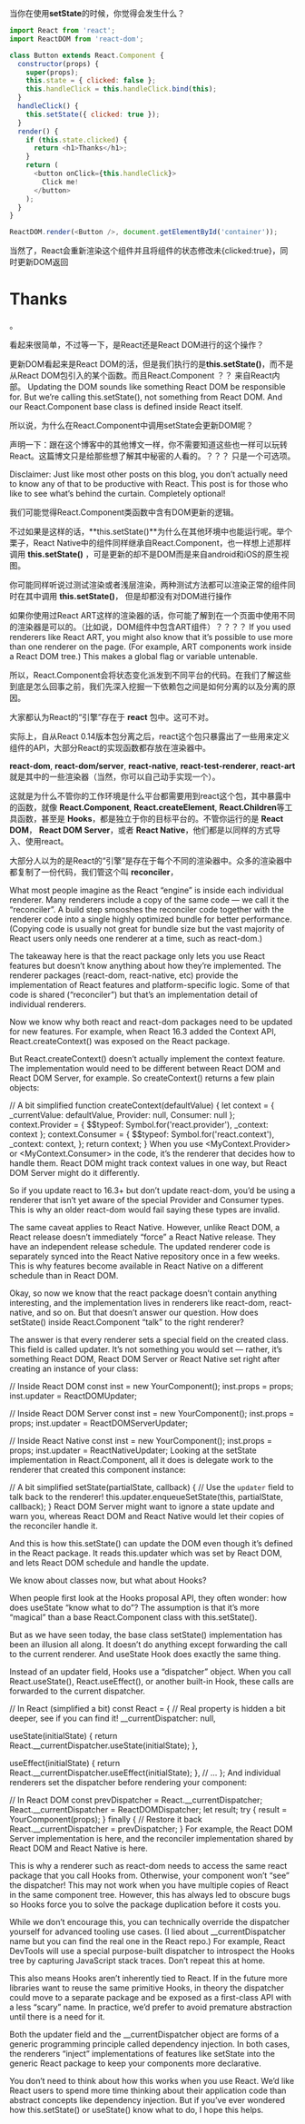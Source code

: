 当你在使用**setState**的时候，你觉得会发生什么？
```js
import React from 'react';
import ReactDOM from 'react-dom';

class Button extends React.Component {
  constructor(props) {
    super(props);
    this.state = { clicked: false };
    this.handleClick = this.handleClick.bind(this);
  }
  handleClick() {
    this.setState({ clicked: true });
  }
  render() {
    if (this.state.clicked) {
      return <h1>Thanks</h1>;
    }
    return (
      <button onClick={this.handleClick}>
        Click me!
      </button>
    );
  }
}

ReactDOM.render(<Button />, document.getElementById('container'));
```
当然了，React会重新渲染这个组件并且将组件的状态修改未{clicked:true}，同时更新DOM返回<h1>Thanks</h1>。

看起来很简单，不过等一下，是React还是React DOM进行的这个操作？

更新DOM看起来是React DOM的活，但是我们执行的是**this.setState()**，而不是从React DOM包引入的某个函数。而且React.Component ？？ 来自React内部。
Updating the DOM sounds like something React DOM be responsible for. But we’re calling this.setState(), not something from React DOM. And our React.Component base class is defined inside React itself.

所以说，为什么在React.Component中调用setState会更新DOM呢？

声明一下：跟在这个博客中的其他博文一样，你不需要知道这些也一样可以玩转React。这篇博文只是给那些想了解其中秘密的人看的。？？？ 只是一个可选项。

Disclaimer: Just like most other posts on this blog, you don’t actually need to know any of that to be productive with React. This post is for those who like to see what’s behind the curtain. Completely optional!

我们可能觉得React.Component类函数中含有DOM更新的逻辑。

不过如果是这样的话，**this.setState()**为什么在其他环境中也能运行呢。举个栗子，React Native中的组件同样继承自React.Component，也一样想上述那样调用 **this.setState()** ，可是更新的却不是DOM而是来自android和iOS的原生视图。

你可能同样听说过测试渲染或者浅层渲染，两种测试方法都可以渲染正常的组件同时在其中调用 **this.setState()**， 但是却都没有对DOM进行操作

如果你使用过React ART这样的渲染器的话，你可能了解到在一个页面中使用不同的渲染器是可以的。（比如说，DOM组件中包含ART组件）？？？？
If you used renderers like React ART, you might also know that it’s possible to use more than one renderer on the page. (For example, ART components work inside a React DOM tree.) This makes a global flag or variable untenable.

所以，React.Component会将状态变化派发到不同平台的代码。在我们了解这些到底是怎么回事之前，我们先深入挖掘一下依赖包之间是如何分离的以及分离的原因。

大家都认为React的“引擎”存在于 **react** 包中。这可不对。

实际上，自从React 0.14版本包分离之后，react这个包只暴露出了一些用来定义组件的API，大部分React的实现函数都存放在渲染器中。


**react-dom**, **react-dom/server**, **react-native**, **react-test-renderer**, **react-art** 就是其中的一些渲染器（当然，你可以自己动手实现一个）。

这就是为什么不管你的工作环境是什么平台都需要用到react这个包，其中暴露中的函数，就像 **React.Component**, **React.createElement**, **React.Children**等工具函数，甚至是 **Hooks**，都是独立于你的目标平台的。不管你运行的是 **React DOM**， **React DOM Server**，或者 **React Native**，他们都是以同样的方式导入、使用react。

大部分人以为的是React的“引擎”是存在于每个不同的渲染器中。众多的渲染器中都复制了一份代码，我们管这个叫 **reconciler**，

What most people imagine as the React “engine” is inside each individual renderer. Many renderers include a copy of the same code — we call it the “reconciler”. A build step smooshes the reconciler code together with the renderer code into a single highly optimized bundle for better performance. (Copying code is usually not great for bundle size but the vast majority of React users only needs one renderer at a time, such as react-dom.)

The takeaway here is that the react package only lets you use React features but doesn’t know anything about how they’re implemented. The renderer packages (react-dom, react-native, etc) provide the implementation of React features and platform-specific logic. Some of that code is shared (“reconciler”) but that’s an implementation detail of individual renderers.

Now we know why both react and react-dom packages need to be updated for new features. For example, when React 16.3 added the Context API, React.createContext() was exposed on the React package.

But React.createContext() doesn’t actually implement the context feature. The implementation would need to be different between React DOM and React DOM Server, for example. So createContext() returns a few plain objects:

// A bit simplified
function createContext(defaultValue) {
  let context = {
    _currentValue: defaultValue,
    Provider: null,
    Consumer: null
  };
  context.Provider = {
    $$typeof: Symbol.for('react.provider'),
    _context: context
  };
  context.Consumer = {
    $$typeof: Symbol.for('react.context'),
    _context: context,
  };
  return context;
}
When you use <MyContext.Provider> or <MyContext.Consumer> in the code, it’s the renderer that decides how to handle them. React DOM might track context values in one way, but React DOM Server might do it differently.

So if you update react to 16.3+ but don’t update react-dom, you’d be using a renderer that isn’t yet aware of the special Provider and Consumer types. This is why an older react-dom would fail saying these types are invalid.

The same caveat applies to React Native. However, unlike React DOM, a React release doesn’t immediately “force” a React Native release. They have an independent release schedule. The updated renderer code is separately synced into the React Native repository once in a few weeks. This is why features become available in React Native on a different schedule than in React DOM.

Okay, so now we know that the react package doesn’t contain anything interesting, and the implementation lives in renderers like react-dom, react-native, and so on. But that doesn’t answer our question. How does setState() inside React.Component “talk” to the right renderer?

The answer is that every renderer sets a special field on the created class. This field is called updater. It’s not something you would set — rather, it’s something React DOM, React DOM Server or React Native set right after creating an instance of your class:

// Inside React DOM
const inst = new YourComponent();
inst.props = props;
inst.updater = ReactDOMUpdater;

// Inside React DOM Server
const inst = new YourComponent();
inst.props = props;
inst.updater = ReactDOMServerUpdater;

// Inside React Native
const inst = new YourComponent();
inst.props = props;
inst.updater = ReactNativeUpdater;
Looking at the setState implementation in React.Component, all it does is delegate work to the renderer that created this component instance:

// A bit simplified
setState(partialState, callback) {
  // Use the `updater` field to talk back to the renderer!
  this.updater.enqueueSetState(this, partialState, callback);
}
React DOM Server might want to ignore a state update and warn you, whereas React DOM and React Native would let their copies of the reconciler handle it.

And this is how this.setState() can update the DOM even though it’s defined in the React package. It reads this.updater which was set by React DOM, and lets React DOM schedule and handle the update.

We know about classes now, but what about Hooks?

When people first look at the Hooks proposal API, they often wonder: how does useState “know what to do”? The assumption is that it’s more “magical” than a base React.Component class with this.setState().

But as we have seen today, the base class setState() implementation has been an illusion all along. It doesn’t do anything except forwarding the call to the current renderer. And useState Hook does exactly the same thing.

Instead of an updater field, Hooks use a “dispatcher” object. When you call React.useState(), React.useEffect(), or another built-in Hook, these calls are forwarded to the current dispatcher.

// In React (simplified a bit)
const React = {
  // Real property is hidden a bit deeper, see if you can find it!
  __currentDispatcher: null,

  useState(initialState) {
    return React.__currentDispatcher.useState(initialState);
  },

  useEffect(initialState) {
    return React.__currentDispatcher.useEffect(initialState);
  },
  // ...
};
And individual renderers set the dispatcher before rendering your component:

// In React DOM
const prevDispatcher = React.__currentDispatcher;
React.__currentDispatcher = ReactDOMDispatcher;
let result;
try {
  result = YourComponent(props);
} finally {
  // Restore it back
  React.__currentDispatcher = prevDispatcher;
}
For example, the React DOM Server implementation is here, and the reconciler implementation shared by React DOM and React Native is here.

This is why a renderer such as react-dom needs to access the same react package that you call Hooks from. Otherwise, your component won’t “see” the dispatcher! This may not work when you have multiple copies of React in the same component tree. However, this has always led to obscure bugs so Hooks force you to solve the package duplication before it costs you.

While we don’t encourage this, you can technically override the dispatcher yourself for advanced tooling use cases. (I lied about __currentDispatcher name but you can find the real one in the React repo.) For example, React DevTools will use a special purpose-built dispatcher to introspect the Hooks tree by capturing JavaScript stack traces. Don’t repeat this at home.

This also means Hooks aren’t inherently tied to React. If in the future more libraries want to reuse the same primitive Hooks, in theory the dispatcher could move to a separate package and be exposed as a first-class API with a less “scary” name. In practice, we’d prefer to avoid premature abstraction until there is a need for it.

Both the updater field and the __currentDispatcher object are forms of a generic programming principle called dependency injection. In both cases, the renderers “inject” implementations of features like setState into the generic React package to keep your components more declarative.

You don’t need to think about how this works when you use React. We’d like React users to spend more time thinking about their application code than abstract concepts like dependency injection. But if you’ve ever wondered how this.setState() or useState() know what to do, I hope this helps.